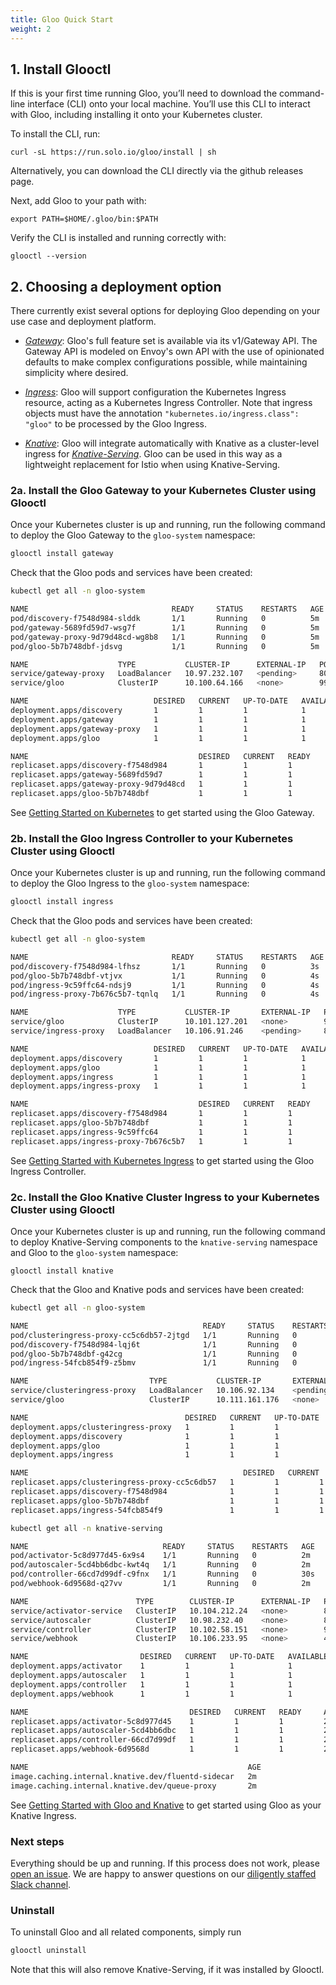 ```yaml
---
title: Gloo Quick Start
weight: 2
---
```


## 1. Install Glooctl

If this is your first time running Gloo, you’ll need to download the command-line interface (CLI) onto your local machine. 
You’ll use this CLI to interact with Gloo, including installing it onto your Kubernetes cluster.

To install the CLI, run:

`curl -sL https://run.solo.io/gloo/install | sh`

Alternatively, you can download the CLI directly via the github releases page. 

Next, add Gloo to your path with:

`export PATH=$HOME/.gloo/bin:$PATH`

Verify the CLI is installed and running correctly with:

`glooctl --version`

## 2. Choosing a deployment option

There currently exist several options for deploying Gloo depending on your use case and 
deployment platform.

- [*Gateway*](#gateway): Gloo's full feature set is 
available via its v1/Gateway API. The Gateway API is modeled on Envoy's own API with the use of opinionated defaults 
to make complex configurations possible, while maintaining simplicity where desired.

- [*Ingress*](#ingress): Gloo will support configuration the Kubernetes Ingress resource, acting as a Kubernetes Ingress Controller. 
Note that ingress objects must have the annotation `"kubernetes.io/ingress.class": "gloo"` to be processed by the Gloo Ingress.

- [*Knative*](#knative): Gloo will integrate 
automatically with Knative as a cluster-level ingress for [*Knative-Serving*](https://github.com/knative/serving). 
Gloo can be used in this way as a lightweight replacement for Istio when using Knative-Serving.


<a name="gateway"></a> 
### 2a. Install the Gloo Gateway to your Kubernetes Cluster using Glooctl
        
Once your Kubernetes cluster is up and running, run the following command to deploy the Gloo Gateway to the `gloo-system` namespace:

```bash
glooctl install gateway 
```

Check that the Gloo pods and services have been created:

```bash
kubectl get all -n gloo-system

NAME                                READY     STATUS    RESTARTS   AGE
pod/discovery-f7548d984-slddk       1/1       Running   0          5m
pod/gateway-5689fd59d7-wsg7f        1/1       Running   0          5m
pod/gateway-proxy-9d79d48cd-wg8b8   1/1       Running   0          5m
pod/gloo-5b7b748dbf-jdsvg           1/1       Running   0          5m

NAME                    TYPE           CLUSTER-IP      EXTERNAL-IP   PORT(S)          AGE
service/gateway-proxy   LoadBalancer   10.97.232.107   <pending>     8080:31800/TCP   5m
service/gloo            ClusterIP      10.100.64.166   <none>        9977/TCP         5m

NAME                            DESIRED   CURRENT   UP-TO-DATE   AVAILABLE   AGE
deployment.apps/discovery       1         1         1            1           5m
deployment.apps/gateway         1         1         1            1           5m
deployment.apps/gateway-proxy   1         1         1            1           5m
deployment.apps/gloo            1         1         1            1           5m

NAME                                      DESIRED   CURRENT   READY     AGE
replicaset.apps/discovery-f7548d984       1         1         1         5m
replicaset.apps/gateway-5689fd59d7        1         1         1         5m
replicaset.apps/gateway-proxy-9d79d48cd   1         1         1         5m
replicaset.apps/gloo-5b7b748dbf           1         1         1         5m
```


See [Getting Started on Kubernetes](../../user_guides/basic_routing) to get started using the Gloo Gateway.

<a name="ingress"></a> 
### 2b. Install the Gloo Ingress Controller to your Kubernetes Cluster using Glooctl

Once your Kubernetes cluster is up and running, run the following command to deploy the Gloo Ingress to the `gloo-system` namespace:

```bash
glooctl install ingress 
```

Check that the Gloo pods and services have been created:

```bash
kubectl get all -n gloo-system

NAME                                READY     STATUS    RESTARTS   AGE
pod/discovery-f7548d984-lfhsz       1/1       Running   0          3s
pod/gloo-5b7b748dbf-vtjvx           1/1       Running   0          4s
pod/ingress-9c59ffc64-ndsj9         1/1       Running   0          4s
pod/ingress-proxy-7b676c5b7-tqnlq   1/1       Running   0          4s

NAME                    TYPE           CLUSTER-IP       EXTERNAL-IP   PORT(S)                      AGE
service/gloo            ClusterIP      10.101.127.201   <none>        9977/TCP                     4s
service/ingress-proxy   LoadBalancer   10.106.91.246    <pending>     80:30999/TCP,443:31628/TCP   4s

NAME                            DESIRED   CURRENT   UP-TO-DATE   AVAILABLE   AGE
deployment.apps/discovery       1         1         1            1           4s
deployment.apps/gloo            1         1         1            1           4s
deployment.apps/ingress         1         1         1            1           4s
deployment.apps/ingress-proxy   1         1         1            1           4s

NAME                                      DESIRED   CURRENT   READY     AGE
replicaset.apps/discovery-f7548d984       1         1         1         4s
replicaset.apps/gloo-5b7b748dbf           1         1         1         4s
replicaset.apps/ingress-9c59ffc64         1         1         1         4s
replicaset.apps/ingress-proxy-7b676c5b7   1         1         1         4s

```

See [Getting Started with Kubernetes Ingress](../../user_guides/basic_ingress) to get started using the Gloo Ingress Controller.
        

<a name="knative"></a> 
### 2c. Install the Gloo Knative Cluster Ingress to your Kubernetes Cluster using Glooctl

 
Once your Kubernetes cluster is up and running, run the following command to deploy Knative-Serving components to the `knative-serving` namespace and Gloo to the `gloo-system` namespace:

`glooctl install knative`


Check that the Gloo and Knative pods and services have been created:

```bash
kubectl get all -n gloo-system

NAME                                       READY     STATUS    RESTARTS   AGE
pod/clusteringress-proxy-cc5c6db57-2jtgd   1/1       Running   0          13s
pod/discovery-f7548d984-lqj6t              1/1       Running   0          13s
pod/gloo-5b7b748dbf-g42cg                  1/1       Running   0          13s
pod/ingress-54fcb854f9-z5bmv               1/1       Running   0          13s

NAME                           TYPE           CLUSTER-IP       EXTERNAL-IP   PORT(S)                      AGE
service/clusteringress-proxy   LoadBalancer   10.106.92.134    <pending>     80:30602/TCP,443:31006/TCP   14s
service/gloo                   ClusterIP      10.111.161.176   <none>        9977/TCP                     14s

NAME                                   DESIRED   CURRENT   UP-TO-DATE   AVAILABLE   AGE
deployment.apps/clusteringress-proxy   1         1         1            1           14s
deployment.apps/discovery              1         1         1            1           14s
deployment.apps/gloo                   1         1         1            1           14s
deployment.apps/ingress                1         1         1            1           14s

NAME                                                DESIRED   CURRENT   READY     AGE
replicaset.apps/clusteringress-proxy-cc5c6db57   1         1         1         14s
replicaset.apps/discovery-f7548d984              1         1         1         14s
replicaset.apps/gloo-5b7b748dbf                  1         1         1         14s
replicaset.apps/ingress-54fcb854f9               1         1         1         14s


```

```bash
kubectl get all -n knative-serving

NAME                              READY     STATUS    RESTARTS   AGE
pod/activator-5c8d977d45-6x9s4    1/1       Running   0          2m
pod/autoscaler-5cd4bb6dbc-kwt4q   1/1       Running   0          2m
pod/controller-66cd7d99df-c9fnx   1/1       Running   0          30s
pod/webhook-6d9568d-q27vv         1/1       Running   0          2m

NAME                        TYPE        CLUSTER-IP      EXTERNAL-IP   PORT(S)             AGE
service/activator-service   ClusterIP   10.104.212.24   <none>        80/TCP,9090/TCP     2m
service/autoscaler          ClusterIP   10.98.232.40    <none>        8080/TCP,9090/TCP   2m
service/controller          ClusterIP   10.102.58.151   <none>        9090/TCP            2m
service/webhook             ClusterIP   10.106.233.95   <none>        443/TCP             2m

NAME                         DESIRED   CURRENT   UP-TO-DATE   AVAILABLE   AGE
deployment.apps/activator    1         1         1            1           2m
deployment.apps/autoscaler   1         1         1            1           2m
deployment.apps/controller   1         1         1            1           2m
deployment.apps/webhook      1         1         1            1           2m

NAME                                    DESIRED   CURRENT   READY     AGE
replicaset.apps/activator-5c8d977d45    1         1         1         2m
replicaset.apps/autoscaler-5cd4bb6dbc   1         1         1         2m
replicaset.apps/controller-66cd7d99df   1         1         1         2m
replicaset.apps/webhook-6d9568d         1         1         1         2m

NAME                                                 AGE
image.caching.internal.knative.dev/fluentd-sidecar   2m
image.caching.internal.knative.dev/queue-proxy       2m
```

See [Getting Started with Gloo and Knative](../../user_guides/gloo_with_knative) to get started using Gloo as your Knative Ingress.

### Next steps

Everything should be up and running. If this process does not work, please [open an issue](https://github.com/solo-io/gloo/issues/new). We are happy to answer
questions on our [diligently staffed Slack channel](https://slack.solo.io/).


### Uninstall 

To uninstall Gloo and all related components, simply run

```bash
glooctl uninstall
```

Note that this will also remove Knative-Serving, if it was installed by Glooctl.

<!-- end -->
